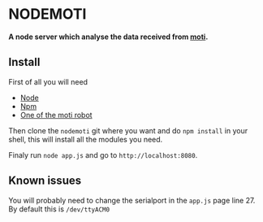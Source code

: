 NODEMOTI
========
**A node server which analyse the data received from [moti](https://github.com/WeAreLeka/moti).**

Install
-------
First of all you will need
* [Node](http://nodejs.org/)
* [Npm](https://npmjs.org/)
* [One of the moti robot](https://github.com/WeAreLeka/moti)

Then clone the `nodemoti` git where you want and do `npm install` in your shell, this will install all the modules you need.

Finaly run `node app.js` and go to `http://localhost:8080`.

Known issues
------------
You will probably need to change the serialport in the `app.js` page line 27. By default this is `/dev/ttyACM0`



